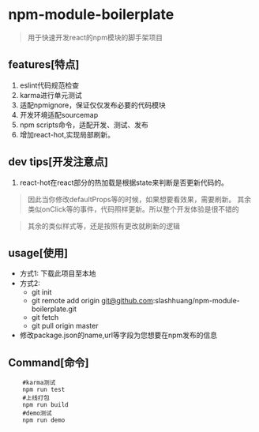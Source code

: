 # npm-module-boilerplate

> 用于快速开发react的npm模块的脚手架项目

## features[特点]
1. eslint代码规范检查
2. karma进行单元测试
3. 适配npmignore，保证仅仅发布必要的代码模块
4. 开发环境适配sourcemap
5. npm scripts命令，适配开发、测试、发布
6. 增加react-hot,实现局部刷新。

## dev tips[开发注意点]
1. react-hot在react部分的热加载是根据state来判断是否更新代码的。
> 因此当你修改defaultProps等的时候，如果想要看效果，需要刷新。
>  其余类似onClick等的事件，代码照样更新。所以整个开发体验是很不错的

> 其余的类似样式等，还是按照有更改就刷新的逻辑


## usage[使用]

- 方式1: 下载此项目至本地
- 方式2:
    - git init
    - git remote add origin git@github.com:slashhuang/npm-module-boilerplate.git
    - git fetch
    - git pull origin master
- 修改package.json的name,url等字段为您想要在npm发布的信息  

## Command[命令]

```
	#karma测试	
	npm run test	
	#上线打包	
	npm run build	
	#demo测试	
	npm run demo	
```


